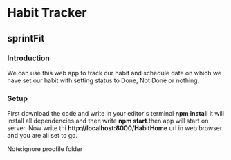 # Habit Tracker
## sprintFit

### Introduction
We can use this web app to track our habit and schedule date on which we have set our habit with setting status to Done, Not Done or nothing.

### Setup
First download the code and write in your editor's terminal **npm install** it will install all dependencies and then write **npm start**.then app will start on server.
Now write thi **http://localhost:8000/HabitHome** url in web browser and you are all set to go.

Note:ignore procfile folder
